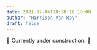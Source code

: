 ```yaml
---
date: 2021-07-04T18:30:18+10:00
author: "Harrison Van Roy"
draft: false
---
```


🚧 Currently under construction. 🚧
